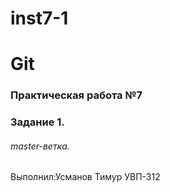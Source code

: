 # inst7-1 
# Git
### Практическая работа №7
### Задание 1.
###### master-ветка.
Выполнил:Усманов Тимур
УВП-312
